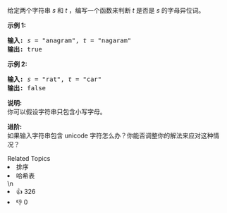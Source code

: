 <p>给定两个字符串 <em>s</em> 和 <em>t</em> ，编写一个函数来判断 <em>t</em> 是否是 <em>s</em> 的字母异位词。</p>

<p><strong>示例&nbsp;1:</strong></p>

<pre><strong>输入:</strong> <em>s</em> = &quot;anagram&quot;, <em>t</em> = &quot;nagaram&quot;
<strong>输出:</strong> true
</pre>

<p><strong>示例 2:</strong></p>

<pre><strong>输入:</strong> <em>s</em> = &quot;rat&quot;, <em>t</em> = &quot;car&quot;
<strong>输出: </strong>false</pre>

<p><strong>说明:</strong><br>
你可以假设字符串只包含小写字母。</p>

<p><strong>进阶:</strong><br>
如果输入字符串包含 unicode 字符怎么办？你能否调整你的解法来应对这种情况？</p>
<div><div>Related Topics</div><div><li>排序</li><li>哈希表</li></div></div>\n<div><li>👍 326</li><li>👎 0</li></div>